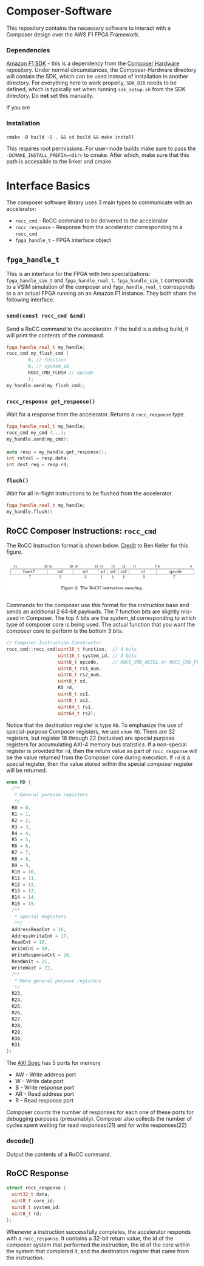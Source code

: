 # Composer-Software

This repository contains the necessary software to interact with a Composer design over the AWS F1 FPGA Framework.

### Dependencies

[Amazon F1 SDK](https://github.com/aws/aws-fpga) - this is a dependency from the
[Composer Hardware](https://github.com/ChrisKjellqvist/Composer-Hardware) repository. Under normal circumstances, the
Composer-Hardware directory will contain the SDK, which can be used instead of installation in another directory. For
everything here to work properly, `SDK_DIR` needs to be defined, which is typically set when running `sdk_setup.sh` from
the SDK directory. Do **not** set this manually.

If you are

### Installation

```cmake -B build -S . && cd build && make install```

This requires root permissions. For user-mode builds make sure to pass the `-DCMAKE_INSTALL_PREFIX=<dir>` to cmake.
After which, make sure that this path is accessible to the linker and cmake.

# Interface Basics

The composer software library uses 3 main types to communicate with an accelerator:

- `rocc_cmd` - RoCC command to be delivered to the accelerator
- `rocc_response` - Response from the accelerator corresponding to a `rocc_cmd`
- `fpga_handle_t` - FPGA interface object

## `fpga_handle_t`

This is an interface for the FPGA with two specializations: `fpga_handle_sim_t` and `fpga_handle_real_t`.
`fpga_handle_sim_t` correponds to a VSIM simulation of the composer and `fpga_handle_real_t` corresponds to a an actual
FPGA running on an Amazon F1 instance. They both share the following interface.

### `send(const rocc_cmd &cmd)`

Send a RoCC command to the accelerator. If the build is a debug build, it will print the contents of the command.

```c++
fpga_handle_real_t my_handle;
rocc_cmd my_flush_cmd (
        0, // function
        0, // system_id
        ROCC_CMD_FLUSH // opcode
        );
my_handle.send(my_flush_cmd);
```

### `rocc_response get_response()`

Wait for a response from the accelerator. Returns a `rocc_response` type.

```c++
fpga_handle_real_t my_handle;
rocc_cmd my_cmd (...);
my_handle.send(my_cmd);

auto resp = my_handle.get_response();
int retval = resp.data;
int dest_reg = resp.rd;
```

### `flush()`

Wait for all in-flight instructions to be flushed from the accelerator.

```c++
fpga_handle_real_t my_handle;
my_handle.flush()
```

## RoCC Composer Instructions: `rocc_cmd`

The RoCC Instruction format is shown below. 
[Credit](https://inst.eecs.berkeley.edu/~cs250/fa13/handouts/lab3-sumaccel.pdf) to Ben Keller for this figure.

![](resources/rocc_format.png)

Commands for the composer use this format for the instruction base and sends an additional 2 64-bit payloads.
The 7 function bits are slightly mis-used in Composer. The top 4 bits are the system_id corresponding to which type
of composer core is being used. The actual function that you want the composer core to perform is the bottom 3 bits.

```c++
// Composer Instruction Constructor
rocc_cmd::rocc_cmd(uint16_t function,  // 4 bits
                   uint16_t system_id, // 3 bits
                   uint8_t opcode,     // ROCC_CMD_ACCEL or ROCC_CMD_FLUSH
                   uint8_t rs1_num,    
                   uint8_t rs2_num,
                   uint8_t xd,
                   RD rd,
                   uint8_t xs1,
                   uint8_t xs2,
                   uint64_t rs1,
                   uint64_t rs2);
```

Notice that the destination register is type `RD`. To emphasize the use of special-purpose Composer registers, we
use `enum RD`. There are 32 registers, but register 16 through 22 (inclusive) are special purpose registers for 
accumulating AXI-4 memory bus statistics. If a non-special register is provided for `rd`, then the return value as
part of `rocc_response` will be the value returned from the Composer core during execution. If `rd` is a special
register, then the value stored within the special composer register will be returned. 

```c++
enum RD {
  /**
   * General purpose registers
   */
  R0 = 0,
  R1 = 1,
  R2 = 2,
  R3 = 3,
  R4 = 4,
  R5 = 5,
  R6 = 6,
  R7 = 7,
  R8 = 8,
  R9 = 9,
  R10 = 10,
  R11 = 11,
  R12 = 12,
  R13 = 13,
  R14 = 14,
  R15 = 15,
  /**
   * Special Registers
   **/
  AddressReadCnt = 16,
  AddressWriteCnt = 17,
  ReadCnt = 18,
  WriteCnt = 19,
  WriteResponseCnt = 20,
  ReadWait = 21,
  WriteWait = 22,
  /**
   * More general purpose registers
   */
  R23,
  R24,
  R25,
  R26,
  R27,
  R28,
  R29,
  R30,
  R31
};
```

The [AXI Spec](https://developer.arm.com/documentation/102202/0300/Channel-signals) has 5 ports for memory
- AW - Write address port
- W - Write data port
- B - Write response port 
- AR - Read address port 
- R - Read response port

Composer counts the number of responses for each one of these ports for debugging purposes (presumably).
Composer also collects the number of cycles spent waiting for read responses(21) and for write responses(22)

### decode()

Output the contents of a RoCC command.

## RoCC Response

```c++
struct rocc_response {
  uint32_t data;
  uint8_t core_id;
  uint8_t system_id;
  uint8_t rd;
};
```

Whenever a instruction successfully completes, the accelerator responds with a `rocc_response`. It contains a 32-bit
return value, the id of the composer system that performed the instruction, the id of the core within the system that
completed it, and the destination register that came from the instruction.